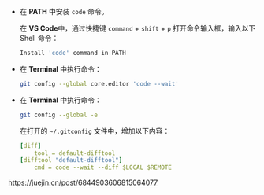 

* 在 **PATH** 中安装 `code` 命令。

  在 **VS Code**中，通过快捷键 `command` + `shift` + `p` 打开命令输入框，输入以下 Shell 命令：

  ```bash
  Install 'code' command in PATH
  ```

  

* 在 **Terminal** 中执行命令：

  ```bash
  git config --global core.editor 'code --wait'
  ```

  

* 在 **Terminal** 中执行命令：

  ```bash
  git config --global -e
  ```

  在打开的 `~/.gitconfig` 文件中，增加以下内容：

  ```yaml
  [diff]
      tool = default-difftool
  [difftool "default-difftool"]
      cmd = code --wait --diff $LOCAL $REMOTE
  ```

  

https://juejin.cn/post/6844903606815064077